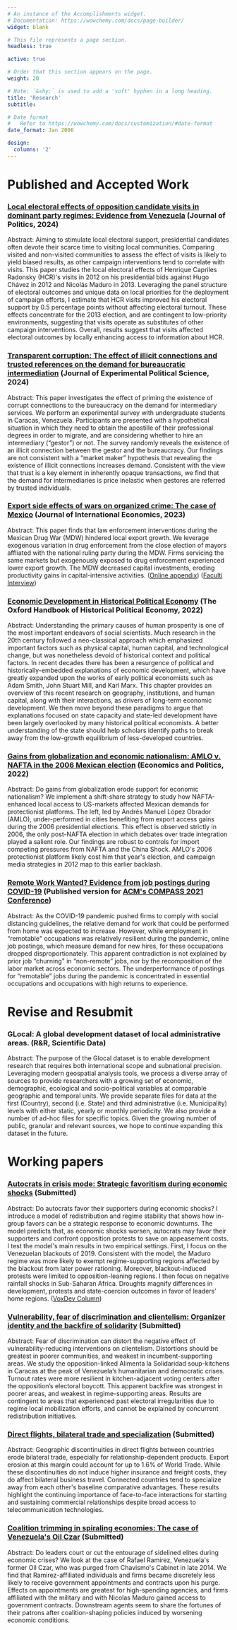 ```yaml
---
# An instance of the Accomplishments widget.
# Documentation: https://wowchemy.com/docs/page-builder/
widget: blank

# This file represents a page section.
headless: true

active: true

# Order that this section appears on the page.
weight: 20

# Note: `&shy;` is used to add a 'soft' hyphen in a long heading.
title: 'Research'
subtitle:

# Date format
#   Refer to https://wowchemy.com/docs/customization/#date-format
date_format: Jan 2006

design:
  columns: '2'
---
```

# Published and Accepted Work

### [Local electoral effects of opposition candidate visits in dominant party regimes: Evidence from Venezuela](https://josemoralesarilla.com/uploads/paper_04_HCR.pdf) (Journal of Politics, 2024)
Abstract: Aiming to stimulate local electoral support, presidential candidates often devote their scarce time to visiting local communities. Comparing visited and non-visited communities to assess the effect of visits is likely to yield biased results, as other campaign interventions tend to correlate with visits. This paper studies the local electoral effects of Henrique Capriles Radonsky (HCR)'s visits in 2012 on his presidential bids against Hugo Chávez in 2012 and Nicolás Maduro in 2013. Leveraging the panel structure of electoral outcomes and unique data on local priorities for the deployment of campaign efforts, I estimate that HCR visits improved his electoral support by 0.5 percentage points without affecting electoral turnout. These effects concentrate for the 2013 election, and are contingent to low-priority environments, suggesting that visits operate as substitutes of other campaign interventions. Overall, results suggest that visits affected electoral outcomes by locally enhancing access to information about HCR.

### [Transparent corruption: The effect of illicit connections and trusted references on the demand for bureaucratic intermediation](https://josemoralesarilla.com/uploads/paper_08_gestores.pdf) (Journal of Experimental Political Science, 2024)
Abstract: This paper investigates the effect of priming the existence of corrupt connections to the bureaucracy on the demand for intermediary services. We perform an experimental survey with undergraduate students in Caracas, Venezuela. Participants are presented with a hypothetical situation in which they need to obtain the apostille of their professional degrees in order to migrate, and are considering whether to hire an intermediary (“gestor”) or not. The survey randomly reveals the existence of an illicit connection between the gestor and the bureaucracy. Our findings are not consistent with a “market maker” hypothesis that revealing the existence of illicit connections increases demand. Consistent with the view that trust is a key element in inherently opaque transactions, we find that the demand for intermediaries is price inelastic when gestores are referred by trusted individuals.

### [Export side effects of wars on organized crime: The case of Mexico](https://josemoralesarilla.com/uploads/paper_03_MDW.pdf) (Journal of International Economics, 2023)
Abstract: This paper finds that law enforcement interventions during the Mexican Drug War (MDW) hindered local export growth. We leverage exogenous variation in drug enforcement from the close election of mayors affliated with the national ruling party during the MDW. Firms servicing the same markets but exogenously exposed to drug enforcement experienced lower export growth. The MDW decreased capital investments, eroding productivity gains in capital-intensive activities.
([Online appendix](https://josemoralesarilla.com/uploads/paper_03_MDW_appendix.pdf)) ([Faculti Interview](https://faculti.net/export-side-effects-of-wars-on-organized-crime/))

### [Economic Development in Historical Political Economy](https://josemoralesarilla.com/uploads/paper_06_hpechapter.pdf) (The Oxford Handbook of Historical Political Economy, 2022)
Abstract: Understanding the primary causes of human prosperity is one of the most important endeavors of social scientists. Much research in the 20th century followed a neo-classical approach which emphasized important factors such as physical capital, human capital, and technological change, but was nonetheless devoid of historical context and political factors. In recent decades there has been a resurgence of political and historically-embedded explanations of economic development, which have greatly expanded upon the works of early political economists such as Adam Smith, John Stuart Mill, and Karl Marx. This chapter provides an overview of this recent research on geography, institutions, and human capital, along with their interactions, as drivers of long-term economic development. We then move beyond these paradigms to argue that explanations focused on state capacity and state-led development have been largely overlooked by many historical political economists. A better understanding of the state should help scholars identify paths to break away from the low-growth equilibrium of less-developed countries.

### [Gains from globalization and economic nationalism: AMLO v. NAFTA in the 2006 Mexican election](https://josemoralesarilla.com/uploads/paper_02_AMLO.pdf) (Economics and Politics, 2022)
Abstract: Do gains from globalization erode support for economic nationalism? We implement a shift-share strategy to study how NAFTA-enhanced local access to US-markets affected Mexican demands for protectionist platforms. The left, led by Andrés Manuel López Obrador (AMLO), under-performed in cities benefiting from export access gains during the 2006 presidential elections. This effect is observed strictly in 2006, the only post-NAFTA election in which debates over trade integration played a salient role. Our findings are robust to controls for import competing pressures from NAFTA and the China Shock. AMLO's 2006 protectionist platform likely cost him that year's election, and campaign media strategies in 2012 map to this earlier backlash.

### [Remote Work Wanted? Evidence from job postings during COVID-19](https://josemoralesarilla.com/uploads/paper_05_Covid.pdf) (Published version for [ACM's COMPASS 2021 Conference](https://dl.acm.org/doi/10.1145/3460112.3471984))
Abstract: As the COVID-19 pandemic pushed firms to comply with social distancing guidelines, the relative demand for work that could be performed from home was expected to increase. However, while employment in “remotable" occupations was relatively resilient during the pandemic, online job postings, which measure demand for new hires, for these occupations dropped disproportionately. This apparent contradiction is not explained by prior job “churning" in “non-remote” jobs, nor by the recomposition of the labor market across economic sectors. The underperformance of postings for “remotable” jobs during the pandemic is concentrated in essential occupations and occupations with high returns to experience.

# Revise and Resubmit

### GLocal: A global development dataset of local administrative areas. (R&R, Scientific Data)
Abstract: The purpose of the Glocal dataset is to enable development research that requires both international scope and subnational precision. Leveraging modern geospatial analysis tools, we process a diverse array of sources to provide researchers with a growing set of economic, demographic, ecological and socio-political variables at comparable geographic and temporal units. We provide separate files for data at the first (Country), second (i.e. State) and third administrative (i.e. Municipality) levels with either static, yearly or monthly periodicity. We also provide a number of ad-hoc files for specific topics. Given the growing number of public, granular and relevant sources, we hope to continue expanding this dataset in the future.

# Working papers

### [Autocrats in crisis mode: Strategic favoritism during economic shocks](https://josemoralesarilla.com/uploads/paper_01_autocrats.pdf) (Submitted)
Abstract: Do autocrats favor their supporters during economic shocks? I introduce a model of redistribution and regime stability that shows how in-group favors can be a strategic response to economic downturns. The model predicts that, as economic shocks worsen, autocrats may favor their supporters and confront opposition protests to save on appeasement costs. I test the model's main results in two empirical settings. First, I focus on the Venezuelan blackouts of 2019. Consistent with the model, the Maduro regime was more likely to exempt regime-supporting regions affected by the blackout from later power rationing. Moreover, blackout-induced protests were limited to opposition-leaning regions. I then focus on negative rainfall shocks in Sub-Saharan Africa. Droughts magnify differences in development, protests and state-coercion outcomes in favor of leaders' home regions.
([VoxDev Column](https://voxdev.org/topic/institutions-political-economy/autocrats-crisis-mode-how-dictators-adapt-distributive-choices-during-economic-shocks))

### [Vulnerability, fear of discrimination and clientelism: Organizer identity and the backfire of solidarity](https://josemoralesarilla.com/uploads/paper_07_comedores.pdf) (Submitted)
Abstract: Fear of discrimination can distort the negative effect of vulnerability-reducing interventions on clientelism. Distortions should be greatest in poorer communities, and weakest in incumbent-supporting areas. We study the opposition-linked Alimenta la Solidaridad soup-kitchens in Caracas at the peak of Venezuela’s humanitarian and democratic crises. Turnout rates were more resilient in kitchen-adjacent voting centers after the opposition’s electoral boycott. This apparent backfire was strongest in poorer areas, and weakest in regime-supporting areas. Results are contingent to areas that experienced past electoral irregularities due to regime local mobilization efforts, and cannot be explained by concurrent redistribution initiatives.

### [Direct flights, bilateral trade and specialization](https://josemoralesarilla.com/uploads/paper_09_airconnect.pdf) (Submitted)
Abstract: Geographic discontinuities in direct flights between countries erode bilateral trade, especially for relationship-dependent products. Export erosion at this margin could account for up to 1.6% of World Trade. While these discontinuities do not induce higher insurance and freight costs, they do affect bilateral business travel. Connected countries tend to specialize away from each other's baseline comparative advantages. These results highlight the continuing importance of face-to-face interactions for starting and sustaining commercial relationships despite broad access to telecommunication technologies.

### [Coalition trimming in spiraling economies: The case of Venezuela's Oil Czar](https://josemoralesarilla.com/uploads/paper_10_gacetas.pdf) (Submitted)
Abstract: Do leaders court or cut the entourage of sidelined elites during economic crises? We look at the case of Rafael Ramirez, Venezuela's former Oil Czar, who was purged from Chavismo's Cabinet in late 2014. We find that Ramirez-affiliated individuals and firms became discretely less likely to receive government appointments and contracts upon his purge. Effects on appointments are greatest for high-spending agencies, and firms affiliated with the military and with Nicolas Maduro gained access to government contracts. Downstream agents seem to share the fortunes of their patrons after coalition-shaping policies induced by worsening economic conditions.
